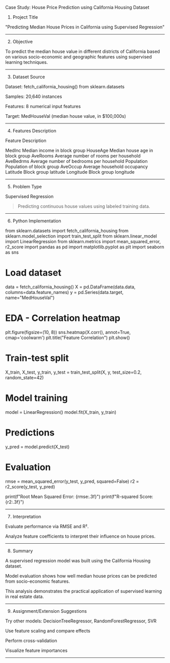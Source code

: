 Case Study: House Price Prediction using California Housing Dataset

1. Project Title

"Predicting Median House Prices in California using Supervised Regression"


---

2. Objective

To predict the median house value in different districts of California based on various socio-economic and geographic features using supervised learning techniques.


---

3. Dataset Source

Dataset: fetch_california_housing() from sklearn.datasets

Samples: 20,640 instances

Features: 8 numerical input features

Target: MedHouseVal (median house value, in $100,000s)



---

4. Features Description

Feature	Description

MedInc	Median income in block group
HouseAge	Median house age in block group
AveRooms	Average number of rooms per household
AveBedrms	Average number of bedrooms per household
Population	Population of block group
AveOccup	Average household occupancy
Latitude	Block group latitude
Longitude	Block group longitude



---

5. Problem Type

Supervised Regression

> Predicting continuous house values using labeled training data.




---

6. Python Implementation

from sklearn.datasets import fetch_california_housing
from sklearn.model_selection import train_test_split
from sklearn.linear_model import LinearRegression
from sklearn.metrics import mean_squared_error, r2_score
import pandas as pd
import matplotlib.pyplot as plt
import seaborn as sns

# Load dataset
data = fetch_california_housing()
X = pd.DataFrame(data.data, columns=data.feature_names)
y = pd.Series(data.target, name="MedHouseVal")

# EDA - Correlation heatmap
plt.figure(figsize=(10, 8))
sns.heatmap(X.corr(), annot=True, cmap='coolwarm')
plt.title("Feature Correlation")
plt.show()

# Train-test split
X_train, X_test, y_train, y_test = train_test_split(X, y, test_size=0.2, random_state=42)

# Model training
model = LinearRegression()
model.fit(X_train, y_train)

# Predictions
y_pred = model.predict(X_test)

# Evaluation
rmse = mean_squared_error(y_test, y_pred, squared=False)
r2 = r2_score(y_test, y_pred)

print(f"Root Mean Squared Error: {rmse:.3f}")
print(f"R-squared Score: {r2:.3f}")


---

7. Interpretation

Evaluate performance via RMSE and R².

Analyze feature coefficients to interpret their influence on house prices.



---

8. Summary

A supervised regression model was built using the California Housing dataset.

Model evaluation shows how well median house prices can be predicted from socio-economic features.

This analysis demonstrates the practical application of supervised learning in real estate data.



---

9. Assignment/Extension Suggestions

Try other models: DecisionTreeRegressor, RandomForestRegressor, SVR

Use feature scaling and compare effects

Perform cross-validation

Visualize feature importances



---
